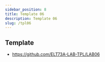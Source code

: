 ```yaml
---
sidebar_position: 8
title: Template 06
description: Template 06
slug: /tpl06
---
```


## Template
- https://github.com/ELT73A-LAB-TPL/LAB06